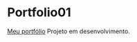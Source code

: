 # Portfolio01
[Meu portfólio](https://gustavosilvaz.github.io/Portfolio01/)
Projeto em desenvolvimento.
